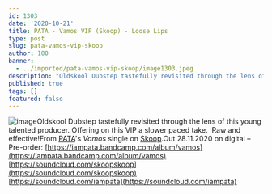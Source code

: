 ```yaml
---
id: 1303
date: '2020-10-21'
title: PATA - Vamos VIP (Skoop) - Loose Lips
type: post
slug: pata-vamos-vip-skoop
author: 100
banner:
  - ../imported/pata-vamos-vip-skoop/image1303.jpeg
description: "Oldskool Dubstep tastefully revisited through the lens of this young talented producer. Offering on this VIP a slower paced take. \LRaw and effective! From PATA&#39;s Vamos&nbsp;single on Skoop. Out 28.11.2020 on digital &#8211; Pre-order: https://iampata.bandcamp.com/album/vamos https://soundcloud.com/skoopskoophttps://soundcloud.com/iampata [...]Read More..."
published: true
tags: []
featured: false
---
```

![image](../../imported/pata-vamos-vip-skoop/image1303.jpeg)Oldskool Dubstep tastefully revisited through the lens of this young talented producer. Offering on this VIP a slower paced take.  Raw and effective!From [PATA](https://iampata.bandcamp.com/)'s _Vamos_ single on [Skoop](https://skoop.bandcamp.com/).Out 28.11.2020 on digital – Pre-order: [https://iampata.bandcamp.com/album/vamos](https://iampata.bandcamp.com/album/vamos)[https://soundcloud.com/skoopskoop](https://soundcloud.com/skoopskoop)  
[https://soundcloud.com/iampata](https://soundcloud.com/iampata)